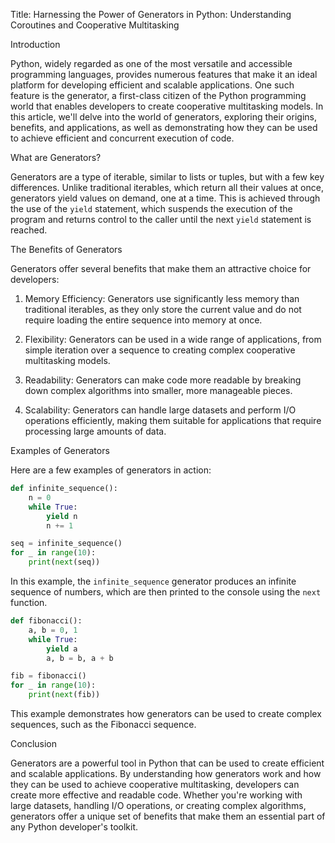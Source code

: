 Title: Harnessing the Power of Generators in Python: Understanding Coroutines and Cooperative Multitasking

Introduction

Python, widely regarded as one of the most versatile and accessible programming languages, provides numerous features that make it an ideal platform for developing efficient and scalable applications. One such feature is the generator, a first-class citizen of the Python programming world that enables developers to create cooperative multitasking models. In this article, we'll delve into the world of generators, exploring their origins, benefits, and applications, as well as demonstrating how they can be used to achieve efficient and concurrent execution of code.

What are Generators?

Generators are a type of iterable, similar to lists or tuples, but with a few key differences. Unlike traditional iterables, which return all their values at once, generators yield values on demand, one at a time. This is achieved through the use of the `yield` statement, which suspends the execution of the program and returns control to the caller until the next `yield` statement is reached.

The Benefits of Generators

Generators offer several benefits that make them an attractive choice for developers:

1.  Memory Efficiency: Generators use significantly less memory than traditional iterables, as they only store the current value and do not require loading the entire sequence into memory at once.

2.  Flexibility: Generators can be used in a wide range of applications, from simple iteration over a sequence to creating complex cooperative multitasking models.

3.  Readability: Generators can make code more readable by breaking down complex algorithms into smaller, more manageable pieces.

4.  Scalability: Generators can handle large datasets and perform I/O operations efficiently, making them suitable for applications that require processing large amounts of data.

Examples of Generators

Here are a few examples of generators in action:

```python
def infinite_sequence():
    n = 0
    while True:
        yield n
        n += 1

seq = infinite_sequence()
for _ in range(10):
    print(next(seq))
```

In this example, the `infinite_sequence` generator produces an infinite sequence of numbers, which are then printed to the console using the `next` function.

```python
def fibonacci():
    a, b = 0, 1
    while True:
        yield a
        a, b = b, a + b

fib = fibonacci()
for _ in range(10):
    print(next(fib))
```

This example demonstrates how generators can be used to create complex sequences, such as the Fibonacci sequence.

Conclusion

Generators are a powerful tool in Python that can be used to create efficient and scalable applications. By understanding how generators work and how they can be used to achieve cooperative multitasking, developers can create more effective and readable code. Whether you're working with large datasets, handling I/O operations, or creating complex algorithms, generators offer a unique set of benefits that make them an essential part of any Python developer's toolkit.